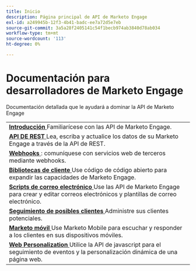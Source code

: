 ```yaml
---
title: Inicio
description: Página principal de API de Marketo Engage
exl-id: a249945b-12f3-4b41-badc-ee7a72d5e7eb
source-git-commit: 3a5a28f2405141c54f1becb974ab3840d78ab034
workflow-type: tm+mt
source-wordcount: '113'
ht-degree: 0%

---
```


# Documentación para desarrolladores de Marketo Engage

Documentación detallada que le ayudará a dominar la API de Marketo Engage

<table>
    <tbody>
        <tr>
                <td>
                    <a href="getting-started.md">
                        <strong>Introducción</strong>
                    </a> Familiarícese con las API de Marketo Engage.</td>
            </tr>
            <tr>
                    <td>
                        <a href="https://developer.adobe.com/marketo-apis/">
                            <strong>API DE REST</strong>
                        </a> Lea, escriba y actualice los datos de su Marketo Engage a través de la API de REST.</td>
                </tr>
                <tr>
                        <td>
                            <a href="webhooks/webhooks.md">
                                <strong>Webhooks</strong>
                            </a>: comuníquese con servicios web de terceros mediante webhooks.</td>
                    </tr>
                    <tr>
                            <td>
                                <a href="https://github.com/Marketo/Community-Supported-Client-Libraries">
                                    <strong>Bibliotecas de cliente</strong>
                                </a> Use código de código abierto para expandir las capacidades de Marketo Engage.</td>
                        </tr>
                        <tr>
                                <td>
                                    <a href="email-scripting.md">
                                        <strong>Scripts de correo electrónico</strong>
                                    </a> Use las API de Marketo Engage para crear y editar correos electrónicos y plantillas de correo electrónico.</td>
                            </tr>
                            <tr>
                                    <td>
                                        <a href="javascript-api/lead-tracking.md">
                                            <strong>Seguimiento de posibles clientes</strong>
                                        </a> Administre sus clientes potenciales.</td>
                                </tr>
                                <tr>
                                        <td>
                                            <a href="mobile/mobile.md">
                                                <strong>Marketo móvil</strong>
                                            </a> Use Marketo Mobile para escuchar y responder a los clientes en sus dispositivos móviles.</td>
                                    </tr>
                                    <tr>
                                            <td>
                                                <a href="javascript-api/web-personalization.md">
                                                    <strong>Web Personalization</strong>
                                                </a> Utilice la API de javascript para el seguimiento de eventos y la personalización dinámica de una página web.</td>
                                        </tr>
                                    </tbody>
                                </table>
